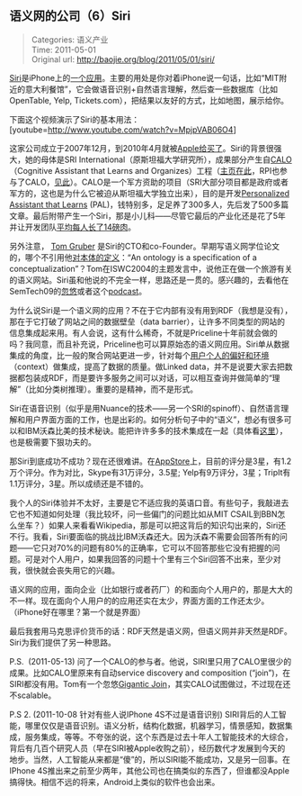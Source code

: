 语义网的公司（6）Siri
---
    
> Categories: 语义产业  
> Time: 2011-05-01  
> Original url: <http://baojie.org/blog/2011/05/01/siri/>
    
[Siri](https://en.wikipedia.org/wiki/Siri)是iPhone上的[一个应用](https://itunes.apple.com/us/app/siri-assistant/id351778157?mt=8)。主要的用处是你对着iPhone说一句话，比如“MIT附近的意大利餐馆”，它会做语音识别+自然语言理解，然后查一些数据库（比如OpenTable, Yelp, Tickets.com），把结果以友好的方式，比如地图，展示给你。

下面这个视频演示了Siri的基本用法：
[youtube=<http://www.youtube.com/watch?v=MpjpVAB06O4>]

这家公司成立于2007年12月，到2010年4月就被[Apple给买了](http://dataversity.net//apple-buys-siri-once-again-the-back-story-is-about-semantic-web)。Siri的背景很强大，她的母体是SRI International（原斯坦福大学研究所），成果部分产生自[CALO](https://en.wikipedia.org/wiki/CALO)（Cognitive Assistant that Learns and Organizes）工程（[主页在此](http://www.ai.sri.com/project/CALO)，RPI也参与了CALO，[见此](http://tw.rpi.edu/wiki/CALO_(Project))）。CALO是一个军方资助的项目（SRI大部分项目都是政府或者军方的，这也是为什么它被迫从斯坦福大学独立出来），目的是开发[Personalized Assistant that Learns](http://www.darpa.mil/Our_Work/I2O/Programs/Personalized_Assistant_that_Learns_(PAL).aspx) (PAL)，钱特别多，足足养了300多人，先后发了500多篇文章。最后附带产生一个Siri，那是小儿科——尽管它最后的产业化还是花了5年并让开发团队[平均每人长了14磅肉](http://semanticweb.com/siri-is-live-and-points-the-way-to-next-level-of-semantic-web-apps_b526)。

另外注意， [Tom Gruber](https://en.wikipedia.org/wiki/Tom_Gruber) 是Siri的CTO和co-Founder。早期写语义网学位论文的，哪个不引用他[对本体的定义](http://www-ksl.stanford.edu/kst/what-is-an-ontology.html)：“An ontology is a specification of a conceptualization”？Tom在ISWC2004的主题发言中，说他正在做一个旅游有关的语义网站。Siri虽和他说的不完全一样，思路还是一贯的。感兴趣的，去看他在SemTech09的[忽悠](https://vimeo.com/5424527)或者这个[podcast](http://cloudofdata.com/2009/06/tom-gruber-talks-about-siri-the-virtual-personal-assistant/)。

为什么说Siri是一个语义网的应用？不在于它内部有没有用到RDF（我想是没有），那在于它打破了网站之间的数据壁垒（data barrier），让许多不同类型的网站的信息集成起来用。有人会说，这有什么稀奇，不就是Priceline十年前就会做的吗？我同意，而且补充说，Priceline也可以算原始态的语义网应用。Siri单从数据集成的角度，比一般的聚合网站更进一步，针对每个[用户个人的偏好和环境](http://semanticweb.com/siri-is-live-and-points-the-way-to-next-level-of-semantic-web-apps_b526)（context）做集成，提高了数据的质量。做Linked data，并不是说要大家去把数据都包装成RDF，而是要许多服务之间可以对话，可以相互查询并做简单的“理解”（比如分类树推理）。重要的是精神，而不是形式。

Siri在语音识别（似乎是用Nuance的技术——另一个SRI的spinoff）、自然语言理解和用户界面方面的工作，也是出彩的。如何分析句子中的“语义”，想必有很多可以和IBM沃森比美的技术秘诀。能把许许多多的技术集成在一起（具体看[这里](http://tomgruber.org/writing/Siri-SemTech09.pdf)），也是极需要下狠功夫的。

那Siri到底成功不成功？现在还很难讲。在[AppStore](https://itunes.apple.com/us/app/siri-assistant/id351778157?mt=8)上，目前的评分是3星，有1.2万个评分。作为对比，Skype有31万评分，3.5星; Yelp有9万评分，3星；TripIt有1.1万评分，3星。所以成绩还是不错的。

我个人的Siri体验并不太好，主要是它不适应我的英语口音。有些句子，我敲进去它也不知道如何处理（我比较坏，问一些偏门的问题比如从MIT CSAIL到BBN怎么坐车？）如果人来看看Wikipedia，那是可以把这背后的知识勾出来的，Siri还不行。我看，Siri要面临的挑战比IBM沃森还大。因为沃森不需要会回答所有的问题——它只对70%的问题有80%的正确率，它可以不回答那些它没有把握的问题。可是对个人用户，如果我回答的问题十个里有三个Siri回答不出来，至少对我，很快就会丧失用它的兴趣。

语义网的应用，面向企业（比如银行或者药厂）的和面向个人用户的，那是大大的不一样。现在面向个人用户的的应用还实在太少，界面方面的工作还太少。（iPhone好在哪里？第一个就是界面）

最后我套用马克思评价货币的话：RDF天然是语义网，但语义网并非天然是RDF。Siri为我们提供了另一种思路。

P.S.  (2011-05-13) 问了一个CALO的参与者。他说，SIRI里只用了CALO里很少的成果。比如CALO里原来有自动service discovery and composition (“join”)，在SIRI都没有用。Tom有一个忽悠[Gigantic Join](http://tomgruber.org/writing/aaai-ss08.pdf)，其实CALO试图做过，不过现在还不scalable。

P.S 2. (2011-10-08 针对有些人说IPhone 4S不过是语音识别) SIRI背后的人工智能，哪里仅仅是语音识别。语义分析，结构化数据，机器学习，情景感知，数据集成，服务集成，等等。不夸张的说，这个东西是过去十年人工智能技术的大综合，背后有几百个研究人员（早在SIRI被Apple收购之前），经历数代才发展到今天的地步。当然，人工智能从来都是“傻”的，所以SIRI能不能成功，又是另一回事。在IPhone 4S推出来之前至少两年，其他公司也在搞类似的东西了，但谁都没Apple搞得快。相信不远的将来，Android上类似的软件也会出来。     
    